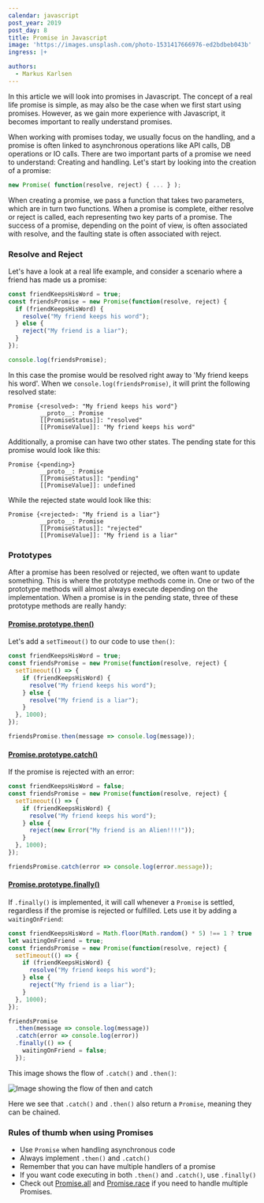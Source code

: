 ```yaml
---
calendar: javascript
post_year: 2019
post_day: 8
title: Promise in Javascript
image: 'https://images.unsplash.com/photo-1531417666976-ed2bdbeb043b'
ingress: |+

authors:
  - Markus Karlsen
---
```

In this article we will look into promises in Javascript. The concept of a real life promise is simple, as may also be the case when we first start using promises. However, as we gain more experience with Javascript, it becomes important to really understand promises.

When working with promises today, we usually focus on the handling, and a promise is often linked to asynchronous operations like API calls, DB operations or IO calls. There are two important parts of a promise we need to understand: Creating and handling. Let's start by looking into the creation of a promise:

```js
new Promise( function(resolve, reject) { ... } );
```

When creating a promise, we pass a function that takes two parameters, which are in turn two functions. When a promise is complete, either resolve or reject is called, each representing two key parts of a promise. The success of a promise, depending on the point of view, is often associated with resolve, and the faulting state is often associated with reject.

### Resolve and Reject

Let's have a look at a real life example, and consider a scenario where a friend has made us a promise:

```js
const friendKeepsHisWord = true;
const friendsPromise = new Promise(function(resolve, reject) {
  if (friendKeepsHisWord) {
    resolve("My friend keeps his word");
  } else {
    reject("My friend is a liar");
  }
});

console.log(friendsPromise);
```

In this case the promise would be resolved right away to 'My friend keeps his word'. When we `console.log(friendsPromise)`, it will print the following resolved state:

```
Promise {<resolved>: "My friend keeps his word"}
         __proto__: Promise
         [[PromiseStatus]]: "resolved"
         [[PromiseValue]]: "My friend keeps his word"
```

Additionally, a promise can have two other states. The pending state for this promise would look like this:

```
Promise {<pending>}
         __proto__: Promise
         [[PromiseStatus]]: "pending"
         [[PromiseValue]]: undefined
```

While the rejected state would look like this:

```
Promise {<rejected>: "My friend is a liar"}
         __proto__: Promise
         [[PromiseStatus]]: "rejected"
         [[PromiseValue]]: "My friend is a liar"
```

### Prototypes

After a promise has been resolved or rejected, we often want to update something. This is where the prototype methods come in. One or two of the prototype methods will almost always execute depending on the implementation. When a promise is in the pending state, three of these prototype methods are really handy:

#### [Promise.prototype.then()](https://developer.mozilla.org/en-US/docs/Web/JavaScript/Reference/Global_Objects/Promise/then)

Let's add a `setTimeout()` to our code to use `then()`:

```js
const friendKeepsHisWord = true;
const friendsPromise = new Promise(function(resolve, reject) {
  setTimeout(() => {
    if (friendKeepsHisWord) {
      resolve("My friend keeps his word");
    } else {
      resolve("My friend is a liar");
    }
  }, 1000);
});

friendsPromise.then(message => console.log(message));
```

#### [Promise.prototype.catch()](https://developer.mozilla.org/en-US/docs/Web/JavaScript/Reference/Global_Objects/Promise/catch)

If the promise is rejected with an error:

```js
const friendKeepsHisWord = false;
const friendsPromise = new Promise(function(resolve, reject) {
  setTimeout(() => {
    if (friendKeepsHisWord) {
      resolve("My friend keeps his word");
    } else {
      reject(new Error("My friend is an Alien!!!!"));
    }
  }, 1000);
});

friendsPromise.catch(error => console.log(error.message));
```

#### [Promise.prototype.finally()](https://developer.mozilla.org/en-US/docs/Web/JavaScript/Reference/Global_Objects/Promise/finally)

If `.finally()` is implemented, it will call whenever a `Promise` is settled, regardless if the promise is rejected or fulfilled. Lets use it by adding a `waitingOnFriend`:

```js
const friendKeepsHisWord = Math.floor(Math.random() * 5) !== 1 ? true : false;
let waitingOnFriend = true;
const friendsPromise = new Promise(function(resolve, reject) {
  setTimeout(() => {
    if (friendKeepsHisWord) {
      resolve("My friend keeps his word");
    } else {
      reject("My friend is a liar");
    }
  }, 1000);
});

friendsPromise
  .then(message => console.log(message))
  .catch(error => console.log(error))
  .finally(() => {
    waitingOnFriend = false;
  });
```

This image shows the flow of `.catch()` and `.then()`:

![Image showing the flow of then and catch](https://mdn.mozillademos.org/files/15911/promises.png)

Here we see that `.catch()` and `.then()` also return a `Promise`, meaning they can be chained. 

### Rules of thumb when using Promises

* Use `Promise` when handling asynchronous code
* Always implement `.then()` and `.catch()`
* Remember that you can have multiple handlers of a promise
* If you want code executing in both `.then()` and `.catch()`, use `.finally()`
* Check out [Promise.all](https://developer.mozilla.org/en-US/docs/Web/JavaScript/Reference/Global_Objects/Promise/all) and [Promise.race](https://developer.mozilla.org/en-US/docs/Web/JavaScript/Reference/Global_Objects/Promise/race) if you need to handle multiple Promises.
